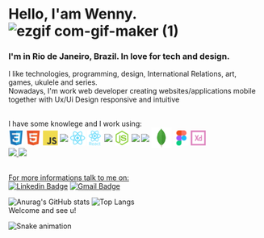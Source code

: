 # Hello, I'am Wenny. ![ezgif com-gif-maker (1)](https://user-images.githubusercontent.com/68281298/119243223-2ac5c200-bb3b-11eb-9d6f-2b6d98fa3c9e.gif)
### I'm in Rio de Janeiro, Brazil. In love for tech and design.
I like technologies, programming, design, International Relations, art, games, ukulele and series.
<br/>Nowadays, I'm work web developer creating websites/applications mobile together with Ux/Ui Design responsive and intuitive
<div style="max-width:100%;">
<br>I have some knowlege and I work using:
<br><img align="center" heigth="20" width="30" src="https://raw.githubusercontent.com/devicons/devicon/master/icons/css3/css3-original.svg">
<img align="center" heigth="20" width="30" src="https://raw.githubusercontent.com/devicons/devicon/master/icons/html5/html5-original.svg">
<img align="center" heigth="20" width="30" src="https://raw.githubusercontent.com/devicons/devicon/master/icons/javascript/javascript-original.svg">
<img align="center" heigth="20" width="30" src="https://cdn.jsdelivr.net/gh/devicons/devicon/icons/vuejs/vuejs-original.svg">
<img align="center" heigth="20" width="30" src="https://raw.githubusercontent.com/devicons/devicon/master/icons/react/react-original.svg">
<img align="center" heigth="20" width="30" src="https://raw.githubusercontent.com/devicons/devicon/master/icons/react/react-original-wordmark.svg">
<img align="center" heigth="20" width="30" src="https://cdn.jsdelivr.net/gh/devicons/devicon/icons/kotlin/kotlin-original.svg">
<img align="center" heigth="20" width="30" src="https://raw.githubusercontent.com/devicons/devicon/master/icons/nodejs/nodejs-original.svg">
<img align="center" heigth="20" width="30" src="https://cdn.jsdelivr.net/gh/devicons/devicon/icons/java/java-original.svg">
<img align="center" heigth="20" width="30" src="https://cdn.jsdelivr.net/gh/devicons/devicon/icons/mysql/mysql-original.svg">
<img align="center" heigth="20" width="40" src="https://raw.githubusercontent.com/devicons/devicon/master/icons/mongodb/mongodb-original.svg">
<img align="center" heigth="20" width="30" src="https://raw.githubusercontent.com/devicons/devicon/master/icons/figma/figma-original.svg">
<img align="center" heigth="20" width="30" src="https://raw.githubusercontent.com/devicons/devicon/master/icons/xd/xd-line.svg">
</div
 
 <div align="center">
  <a href="https://github.com/wennyc">
  <img height="180em" src="https://github-readme-stats.vercel.app/api?username=wennyc&show_icons=true&theme=dracula&include_all_commits=true&count_private=true"/>
  <img height="180em" src="https://github-readme-stats.vercel.app/api/top-langs/?username=wennyc&layout=compact&langs_count=7&theme=dracula"/>
</div>
 
 <br/>For more informations talk to me on:<br/>
[![Linkedin Badge](https://img.shields.io/badge/-LinkedIn-%230077B5?style=for-the-badge&logo=linkedin&logoColor=white=https://www.linkedin.com/in/wennycampos/)](https://www.linkedin.com/in/wennycampos/)  [![Gmail Badge](https://img.shields.io/badge/-Gmail-%23333?style=for-the-badge&logo=gmail&logoColor=white&link=mailto:wennyct@hotmail.com%22/%3E)](mailto:wennyct@gmail.com)

 ![Anurag's GitHub stats](https://github-readme-stats.vercel.app/api?username=wennycampos&show_icons=true&theme=tokyonight) ![Top Langs](https://github-readme-stats.vercel.app/api/top-langs/?username=wennyc&layout=compact&theme=tokyonight)
<br>Welcome and see u!
<br>

![Snake animation](https://github.com/wennycampos/wennyc/blob/output/github-contribution-grid-snake.svg)
